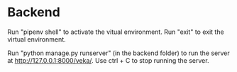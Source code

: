 # Backend

Run "pipenv shell" to activate the vitual environment. 
Run "exit" to exit the virtual environment.

Run "python manage.py runserver" (in the backend folder) to run the server at http://127.0.0.1:8000/veka/.
Use ctrl + C to stop running the server.